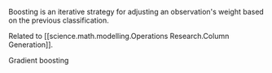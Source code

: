 
 Boosting is an iterative strategy for adjusting an observation's weight based on the previous classification.

 Related to [[science.math.modelling.Operations Research.Column Generation]].

 Gradient boosting
